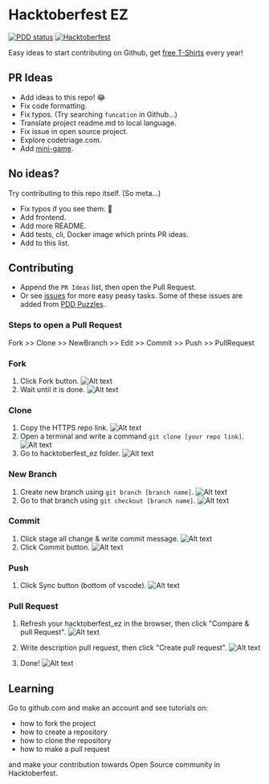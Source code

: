 # Hacktoberfest EZ

[![PDD status](http://www.0pdd.com/svg?name=narze/hacktoberfest_ez)](http://www.0pdd.com/p?name=narze/hacktoberfest_ez)
[![Hacktoberfest](https://img.shields.io/github/hacktoberfest/2019/narze/hacktoberfest_ez)](https://github.com/narze/hacktoberfest_ez/issues?q=is%3Aopen+is%3Aissue+label%3Ahacktoberfest)

Easy ideas to start contributing on Github, get [free T-Shirts](http://hacktoberfest.digitalocean.com/) every year!

## PR Ideas

- Add ideas to this repo! 😂
- Fix code formatting.
- Fix typos. (Try searching `funcation` in Github...)
- Translate project readme.md to local language.
- Fix issue in open source project.
- Explore codetriage.com.
- Add [mini-game](https://github.com/chunza2542/noobtoberfest).

## No ideas?

Try contributing to this repo itself. (So meta...)

- Fix typos if you see them. 👀
- Add frontend.
- Add more README.
- Add tests, cli, Docker image which prints PR ideas.
- Add to this list.

## Contributing

- Append the `PR Ideas` list, then open the Pull Request.
- Or see [issues](https://github.com/narze/hacktoberfest_ez/issues) for more easy peasy tasks. Some of these issues are added from [PDD Puzzles](http://www.0pdd.com/).

### Steps to open a Pull Request

<!-- @todo #1 We need to describe these steps with more detail to it. -->

Fork >> Clone >> NewBranch >> Edit >> Commit >> Push >> PullRequest

### Fork

1. Click Fork button.
   ![Alt text](images/fork-1.png)
2. Wait until it is done.
   ![Alt text](images/fork-2.png)

### Clone

1. Copy the HTTPS repo link.
   ![Alt text](images/clone-1.png)
2. Open a terminal and write a command `git clone [your repo link]`.
   ![Alt text](images/clone-2.png)
3. Go to hacktoberfest_ez folder.
   ![Alt text](images/clone-3.png)

### New Branch

1. Create new branch using `git branch [branch name]`.
   ![Alt text](images/branch-1.png)
2. Go to that branch using `git checkout [branch name]`.
   ![Alt text](images/branch-2.png)

### Commit

1.  Click stage all change & write commit message.
    ![Alt text](images/commit-1.png)
2.  Click Commit button.
    ![Alt text](images/commit-2.png)

### Push

1. Click Sync button (bottom of vscode).
   ![Alt text](images/push-1.png)

### Pull Request

1. Refresh your hacktoberfest_ez in the browser, then click "Compare & pull Request".
   ![Alt text](images/pr-1.png)

2. Write description pull request, then click "Create pull request".
   ![Alt text](images/pr-2.png)
3. Done!
   ![Alt text](images/pr-3.png)

## Learning

Go to github.com and make an account and see tutorials on:

- how to fork the project
- how to create a repository
- how to clone the repository
- how to make a pull request

and make your contribution towards Open Source community in Hacktoberfest.
